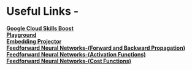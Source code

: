 # Useful Links - 
**[Google Cloud Skills Boost](https://www.cloudskillsboost.google/paths)**  <br/>
**[Playground](https://playground.tensorflow.org/#activation=tanh&batchSize=10&dataset=circle&regDataset=reg-plane&learningRate=0.03&regularizationRate=0&noise=0&networkShape=4,2&seed=0.96561&showTestData=false&discretize=false&percTrainData=50&x=true&y=true&xTimesY=false&xSquared=false&ySquared=false&cosX=false&sinX=false&cosY=false&sinY=false&collectStats=false&problem=classification&initZero=false&hideText=false)** <br/>
**[Embedding Projector](https://projector.tensorflow.org/)**<br/>
**[Feedforward Neural Networks-(Forward and Backward Propagation)](https://jonaslalin.com/2021/12/10/feedforward-neural-networks-part-1/)** <br/>
**[Feedforward Neural Networks-(Activation Functions)](https://jonaslalin.com/2021/12/21/feedforward-neural-networks-part-2/)** <br/>
**[Feedforward Neural Networks-(Cost Functions)](https://jonaslalin.com/2021/12/22/feedforward-neural-networks-part-3/)**
